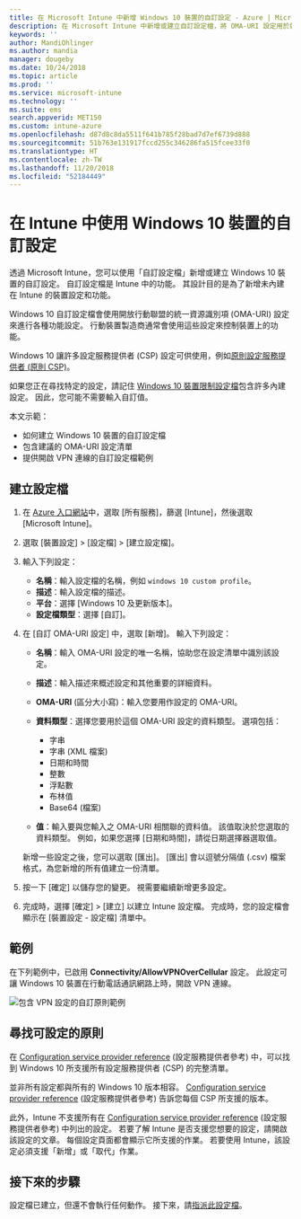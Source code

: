 ```yaml
---
title: 在 Microsoft Intune 中新增 Windows 10 裝置的自訂設定 - Azure | Microsoft Docs
description: 在 Microsoft Intune 中新增或建立自訂設定檔，將 OMA-URI 設定用於執行 Windows 10 的裝置。 使用自訂設定檔新增自訂設定。
keywords: ''
author: MandiOhlinger
ms.author: mandia
manager: dougeby
ms.date: 10/24/2018
ms.topic: article
ms.prod: ''
ms.service: microsoft-intune
ms.technology: ''
ms.suite: ems
search.appverid: MET150
ms.custom: intune-azure
ms.openlocfilehash: d87d8c8da5511f641b785f28bad7d7ef6739d888
ms.sourcegitcommit: 51b763e131917fccd255c346286fa515fcee33f0
ms.translationtype: HT
ms.contentlocale: zh-TW
ms.lasthandoff: 11/20/2018
ms.locfileid: "52184449"
---
```

# <a name="use-custom-settings-for-windows-10-devices-in-intune"></a>在 Intune 中使用 Windows 10 裝置的自訂設定

透過 Microsoft Intune，您可以使用「自訂設定檔」新增或建立 Windows 10 裝置的自訂設定。 自訂設定檔是 Intune 中的功能。 其設計目的是為了新增未內建在 Intune 的裝置設定和功能。

Windows 10 自訂設定檔會使用開放行動聯盟的統一資源識別項 (OMA-URI) 設定來進行各種功能設定。 行動裝置製造商通常會使用這些設定來控制裝置上的功能。 

Windows 10 讓許多設定服務提供者 (CSP) 設定可供使用，例如[原則設定服務提供者 (原則 CSP)](https://technet.microsoft.com/itpro/windows/manage/how-it-pros-can-use-configuration-service-providers)。

如果您正在尋找特定的設定，請記住 [Windows 10 裝置限制設定檔](device-restrictions-windows-10.md)包含許多內建設定。 因此，您可能不需要輸入自訂值。

本文示範：

- 如何建立 Windows 10 裝置的自訂設定檔
- 包含建議的 OMA-URI 設定清單
- 提供開啟 VPN 連線的自訂設定檔範例

## <a name="create-the-profile"></a>建立設定檔

1. 在 [Azure 入口網站](https://portal.azure.com)中，選取 [所有服務]，篩選 [Intune]，然後選取 [Microsoft Intune]。
2. 選取 [裝置設定] > [設定檔] > [建立設定檔]。
3. 輸入下列設定：

    - **名稱**：輸入設定檔的名稱，例如 `windows 10 custom profile`。
    - **描述**：輸入設定檔的描述。
    - **平台**：選擇 [Windows 10 及更新版本]。
    - **設定檔類型**：選擇 [自訂]。

4. 在 [自訂 OMA-URI 設定] 中，選取 [新增]。 輸入下列設定：

    - **名稱**：輸入 OMA-URI 設定的唯一名稱，協助您在設定清單中識別該設定。
    - **描述**：輸入描述來概述設定和其他重要的詳細資料。
    - **OMA-URI** (區分大小寫)：輸入您要用作設定的 OMA-URI。
    - **資料類型**：選擇您要用於這個 OMA-URI 設定的資料類型。 選項包括：

        - 字串
        - 字串 (XML 檔案)
        - 日期和時間
        - 整數
        - 浮點數
        - 布林值
        - Base64 (檔案)

    - **值**：輸入要與您輸入之 OMA-URI 相關聯的資料值。 該值取決於您選取的資料類型。 例如，如果您選擇 [日期和時間]，請從日期選擇器選取值。

    新增一些設定之後，您可以選取 [匯出]。 [匯出] 會以逗號分隔值 (.csv) 檔案格式，為您新增的所有值建立一份清單。

5. 按一下 [確定] 以儲存您的變更。 視需要繼續新增更多設定。
6. 完成時，選擇 [確定] > [建立] 以建立 Intune 設定檔。 完成時，您的設定檔會顯示在 [裝置設定 - 設定檔] 清單中。

## <a name="example"></a>範例

在下列範例中，已啟用 **Connectivity/AllowVPNOverCellular** 設定。 此設定可讓 Windows 10 裝置在行動電話通訊網路上時，開啟 VPN 連線。

![包含 VPN 設定的自訂原則範例](./media/custom-policy-example.png)

## <a name="find-the-policies-you-can-configure"></a>尋找可設定的原則

在 [Configuration service provider reference](https://msdn.microsoft.com/windows/hardware/commercialize/customize/mdm/configuration-service-provider-reference) (設定服務提供者參考) 中，可以找到 Windows 10 所支援所有設定服務提供者 (CSP) 的完整清單。

並非所有設定都與所有的 Windows 10 版本相容。 [Configuration service provider reference](https://msdn.microsoft.com/windows/hardware/commercialize/customize/mdm/configuration-service-provider-reference) (設定服務提供者參考) 告訴您每個 CSP 所支援的版本。

此外，Intune 不支援所有在 [Configuration service provider reference](https://msdn.microsoft.com/windows/hardware/commercialize/customize/mdm/configuration-service-provider-reference) (設定服務提供者參考) 中列出的設定。 若要了解 Intune 是否支援您想要的設定，請開啟該設定的文章。 每個設定頁面都會顯示它所支援的作業。 若要使用 Intune，該設定必須支援「新增」或「取代」作業。

## <a name="next-steps"></a>接下來的步驟

設定檔已建立，但還不會執行任何動作。 接下來，請[指派此設定檔](device-profile-assign.md)。
